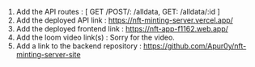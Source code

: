 1. Add the API routes : [
   GET /POST/: /alldata,
   GET: /alldata/:id
]
2. Add the deployed API link : https://nft-minting-server.vercel.app/
3. Add the deployed frontend link : https://nft-app-f1162.web.app/ 
4. Add the loom video link(s) : Sorry for the video.
5. Add a link to the backend repository : https://github.com/Apur0y/nft-minting-server-site
